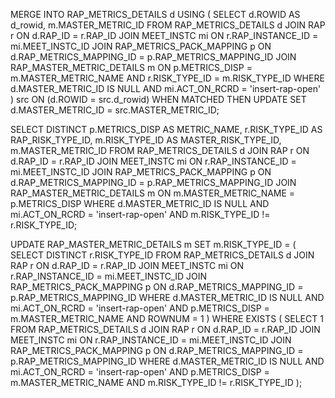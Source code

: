 MERGE INTO RAP_METRICS_DETAILS d
USING (
    SELECT
        d.ROWID AS d_rowid,
        m.MASTER_METRIC_ID
    FROM RAP_METRICS_DETAILS d
    JOIN RAP r ON d.RAP_ID = r.RAP_ID
    JOIN MEET_INSTC mi ON r.RAP_INSTANCE_ID = mi.MEET_INSTC_ID
    JOIN RAP_METRICS_PACK_MAPPING p ON d.RAP_METRICS_MAPPING_ID = p.RAP_METRICS_MAPPING_ID
    JOIN RAP_MASTER_METRIC_DETAILS m
      ON p.METRICS_DISP = m.MASTER_METRIC_NAME
     AND r.RISK_TYPE_ID = m.RISK_TYPE_ID
    WHERE d.MASTER_METRIC_ID IS NULL
      AND mi.ACT_ON_RCRD = 'insert-rap-open'
) src
ON (d.ROWID = src.d_rowid)
WHEN MATCHED THEN
UPDATE SET d.MASTER_METRIC_ID = src.MASTER_METRIC_ID;


SELECT DISTINCT 
    p.METRICS_DISP AS METRIC_NAME,
    r.RISK_TYPE_ID AS RAP_RISK_TYPE_ID,
    m.RISK_TYPE_ID AS MASTER_RISK_TYPE_ID,
    m.MASTER_METRIC_ID
FROM RAP_METRICS_DETAILS d
JOIN RAP r ON d.RAP_ID = r.RAP_ID
JOIN MEET_INSTC mi ON r.RAP_INSTANCE_ID = mi.MEET_INSTC_ID
JOIN RAP_METRICS_PACK_MAPPING p ON d.RAP_METRICS_MAPPING_ID = p.RAP_METRICS_MAPPING_ID
JOIN RAP_MASTER_METRIC_DETAILS m ON m.MASTER_METRIC_NAME = p.METRICS_DISP
WHERE d.MASTER_METRIC_ID IS NULL
  AND mi.ACT_ON_RCRD = 'insert-rap-open'
  AND m.RISK_TYPE_ID != r.RISK_TYPE_ID;


UPDATE RAP_MASTER_METRIC_DETAILS m
SET m.RISK_TYPE_ID = (
    SELECT DISTINCT r.RISK_TYPE_ID
    FROM RAP_METRICS_DETAILS d
    JOIN RAP r ON d.RAP_ID = r.RAP_ID
    JOIN MEET_INSTC mi ON r.RAP_INSTANCE_ID = mi.MEET_INSTC_ID
    JOIN RAP_METRICS_PACK_MAPPING p ON d.RAP_METRICS_MAPPING_ID = p.RAP_METRICS_MAPPING_ID
    WHERE d.MASTER_METRIC_ID IS NULL
      AND mi.ACT_ON_RCRD = 'insert-rap-open'
      AND p.METRICS_DISP = m.MASTER_METRIC_NAME
      AND ROWNUM = 1
)
WHERE EXISTS (
    SELECT 1
    FROM RAP_METRICS_DETAILS d
    JOIN RAP r ON d.RAP_ID = r.RAP_ID
    JOIN MEET_INSTC mi ON r.RAP_INSTANCE_ID = mi.MEET_INSTC_ID
    JOIN RAP_METRICS_PACK_MAPPING p ON d.RAP_METRICS_MAPPING_ID = p.RAP_METRICS_MAPPING_ID
    WHERE d.MASTER_METRIC_ID IS NULL
      AND mi.ACT_ON_RCRD = 'insert-rap-open'
      AND p.METRICS_DISP = m.MASTER_METRIC_NAME
      AND m.RISK_TYPE_ID != r.RISK_TYPE_ID
);
